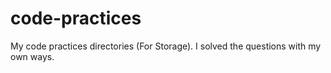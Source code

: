 # code-practices
My code practices directories (For Storage). I solved the questions with my own ways. 
